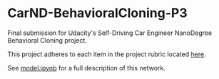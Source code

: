 # CarND-BehavioralCloning-P3

Final submission for Udacity's Self-Driving Car Engineer NanoDegree Behavioral Cloning project.

This project adheres to each item in the project rubric located [here](https://review.udacity.com/#!/rubrics/432/view).

See [model.ipynb](model.ipynb) for a full description of this network.
